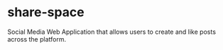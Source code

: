 # share-space
Social Media Web Application that allows users to create and like posts across the platform.

